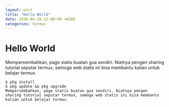```yaml
---
layout: post
title: "Hello World"
date: 2020-04-28 12:00:00 +0100
categories: termux
---
```


# Hello World

Mempersembahkan, page statis buatan gua sendiri. Niatnya pengen sharing tutorial seputar termux, semoga web statis ini bisa membantu kalian untuk belajar termux.

```
$ pkg install
$ pkg update && pkg upgrade
Mempersembahkan, page statis buatan gua sendiri. Niatnya pengen sharing tutorial seputar termux, semoga web statis ini bisa membantu kalian untuk belajar termux.
```
